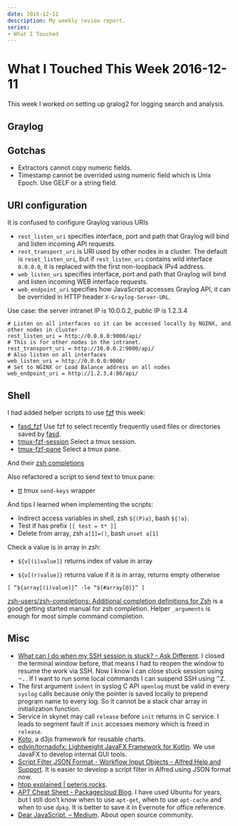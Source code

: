```yaml
---
date: 2016-12-11
description: My weekly review report.
series:
- What I Touched
---
```


# What I Touched This Week 2016-12-11


This week I worked on setting up gralog2 for logging search and analysis.

<!--more-->

## Graylog

## Gotchas

- Extractors cannot copy numeric fields.
- Timestamp cannot be overrided using numeric field which is Unix Epoch. Use GELF or a string field.

## URI configuration

It is confused to configure Graylog various URIs

- `rest_listen_uri` specifies interface, port and path that Graylog will bind and listen incoming API requests.
- `rest_transport_uri` is URI used by other nodes in a cluster. The default is `reset_listen_uri`, but if `rest_listen_uri` contains wild interface `0.0.0.0`, it is replaced with the first non-loopback IPv4 address.
- `web_listen_uri` specifies interface, port and path that Graylog will bind and listen incoming WEB interface requests.
- `web_endpoint_uri` specifies how JavaScript accesses Graylog API, it can be overrided in HTTP header `X-Graylog-Server-URL`.

Use case: the server intranet IP is 10.0.0.2, public IP is 1.2.3.4

```
# Listen on all interfaces so it can be accessed locally by NGINX, and other nodes in cluster
rest_listen_uri = http://0.0.0.0:9000/api/
# This is for other nodes in the intranet.
rest_transport_uri = http://10.0.0.2:9000/api/
# Also listen on all interfaces
web_listen_uri = http://0.0.0.0:9000/
# Set to NGINX or Load Balance address on all nodes
web_endpoint_uri = http://1.2.3.4:80/api/
```

## Shell

I had added helper scripts to use [fzf][1] this week:

- [fasd\_fzf][2] Use fzf to select recently frequently used files or directories saved by [fasd][3].
- [tmux-fzf-session][4] Select a tmux session.
- [tmux-fzf-pane][5] Select a tmux pane.

And their [zsh completions][6]

Also refactored a script to send text to tmux pane:

- [tt][7] tmux `send-keys` wrapper

And tips I learned when implementing the scripts:

- Indirect access variables in shell, zsh `${(P)a}`,  bash `${!a}`.
- Test if has prefix `[[ test = t* ]]`
- Delete from array, zsh `a[1]=()`, bash `unset a[1]`

Check a value is in array in zsh:

- `${v[(i)value]}` returns index of value in array
* `${v[(r)value]}` returns value if it is in array, returns empty otherwise

```
[ “${array[(i)value]}” -le “${#array[@]}” ]
```

[zsh-users/zsh-completions: Additional completion definitions for Zsh][8] is a good getting started manual for zsh completion. Helper `_arguments` is enough for most simple command completion.

## Misc

- [What can I do when my SSH session is stuck? - Ask Different][9]. I closed the terminal window before, that means I had to reopen the window to resume the work via SSH. Now I know I can close stuck session using <kbd>~.</kbd>. If I want to run some local commands I can suspend SSH using <kbd>^Z</kbd>.
- The first argument `indent` in syslog C API `openlog` must be valid in every `syslog` calls because only the pointer is saved locally to prepend program name to every log. So it cannot be a stack char array in initialization function.
- Service in skynet may call `release` before `init` returns in C service. I leads to segment fault if `init` accesses memory which is freed in `release`.
- [Koto][10], a d3js framework for reusable charts.
- [edvin/tornadofx: Lightweight JavaFX Framework for Kotlin][11]. We use JavaFX to develop internal GUI tools.
- [Script Filter JSON Format - Workflow Input Objects - Alfred Help and Support][12]. It is easier to develop a script filter in Alfred using JSON format now.
- [htop explained | peteris.rocks][13].
- [APT Cheat Sheet - Packagecloud Blog][14]. I have used Ubuntu for years, but I still don’t know when to use `apt-get`, when to use `apt-cache` and when to use `dpkg`. It is better to save it in Evernote for office reference.
- [Dear JavaScript, – Medium][15]. About open source community.

[1]:    https://github.com/junegunn/fzf
[2]:    https://github.com/doitian/dotfiles/blob/master/bin/fasd_fzf
[3]:    https://github.com/clvv/fasd
[4]:    https://github.com/doitian/dotfiles/blob/master/bin/tmux-fzf-session
[5]:    https://github.com/doitian/dotfiles/blob/master/bin/tmux-fzf-pane
[6]:    https://github.com/doitian/dotfiles/blob/master/zsh/completion.zsh
[7]:    https://github.com/doitian/dotfiles/blob/master/bin/tt
[8]:    https://github.com/zsh-users/zsh-completions
[9]:    http://apple.stackexchange.com/questions/35524/what-can-i-do-when-my-ssh-session-is-stuck
[10]:   http://kotojs.org/
[11]:   https://github.com/edvin/tornadofx
[12]:   https://www.alfredapp.com/help/workflows/inputs/script-filter/json/
[13]:   https://peteris.rocks/blog/htop/
[14]:   https://blog.packagecloud.io/eng/2015/03/30/apt-cheat-sheet/
[15]:   https://medium.com/@thejameskyle/dear-javascript-7e14ffcae36c#.rb5663a0s
